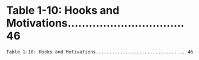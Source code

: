 # Table 1-10: Hooks and Motivations................................. 46

```
Table 1-10: Hooks and Motivations................................. 46

```
